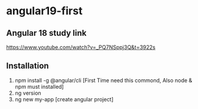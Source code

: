 # angular19-first
## Angular 18 study link
https://www.youtube.com/watch?v=_PQ7NSppj3Q&t=3922s


## Installation
1. npm install -g @angular/cli      [First Time need this commond, Also node & npm must installed]
2. ng version
3. ng new my-app  [create angular project]
